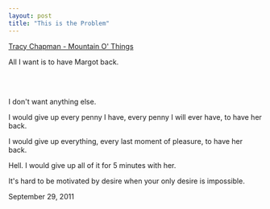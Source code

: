 ```yaml
---
layout: post
title: "This is the Problem"
---
```


<p class="media"><span class="audioplayer"><span id="audioplayer_1"><a href="http://danielsjourney.com/files/06%20Mountains%20O'%20Things.mp3">Tracy Chapman - Mountain O' Things</a></span></span></p>

All I want is to have Margot back.

<br><br>

I don't want anything else.

I would give up every penny I have, every penny I will ever have, to have her back.

I would give up everything, every last moment of pleasure, to have her back.

Hell. I would give up all of it for 5 minutes with her.

It's hard to be motivated by desire when your only desire is impossible.

<p class="date">September 29, 2011</p>


<script type="text/javascript">  
  $(function(){
    AudioPlayer.embed("audioplayer_1", {soundFile: "http://danielsjourney.com/files/06%20Mountains%20O'%20Things.mp3,http://danielsjourney.com/files/11%20For%20You.mp3",  
        titles: "Mountains O' Things, For You",  
        artists: "Tracy Chapman"});
  });
</script>